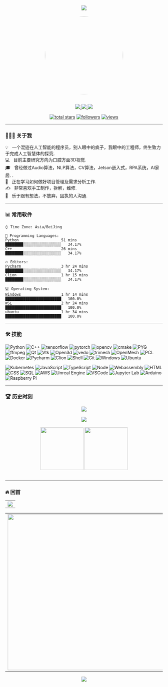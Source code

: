 <!-- 动态打字效果 -->
<h1 align="center">
  <a href="https://sunguoqi.com/">
    <img src="https://readme-typing-svg.herokuapp.com/?lines=去做你害怕的事!;细节决定成败!&center=true&size=27">
  </a>
</h1>

<!-- gif图片 -->
<div align="center" ><img style="width:250px; height:250px; border-radius:100%;" src="https://github.com/sindre97/sindre97/blob/main/img/github_logo.gif"></div>
<br>

<!-- 联系徽章 -->
<p align="center">
   <a href="https://weixin.qq.com/">
  <img src="https://img.shields.io/badge/550549443-blue?style=flat-square&logo=wechat">
 </a>
 <a href="mailto:yx@mviai.com">
  <img src="https://img.shields.io/badge/yx@mviai.com-red?style=flat-square&logo=gmail&logoColor=white">
 </a>
 <a href="https://blog.mviai.com">
  <img src="https://img.shields.io/badge/blog.mviai.com-006400?style=flat-square&logo=devdotto&logoColor=white">
 </a>
 </p>
 
 <!-- 其他徽章 -->
 <p align="center">
  <a href="https://github.com/sindre97?tab=repositories&sort=stargazers">
    <img alt="total stars" title="Total stars on GitHub" src="https://custom-icon-badges.herokuapp.com/badge/dynamic/json?logo=star&host=formatted-dynamic-badges.herokuapp.com&formatter=metric&style=for-the-badge&color=55960c&labelColor=488207&label=stars&query=%24.stars&url=https%3A%2F%2Fapi.github-star-counter.workers.dev%2Fuser%2Fsindre97"/></a>
  <a href="https://github.com/Giingu?tab=followers">
    <img alt="followers" title="Follow me on Github" src="https://custom-icon-badges.herokuapp.com/github/followers/sindre97?color=236ad3&labelColor=1155ba&style=for-the-badge&logo=person-add&label=Follow&logoColor=white"/></a>
  <a href="https://github.com/giingu">
    <img alt="views" title="GitHub profile views" src="https://visitor-badge-reloaded.herokuapp.com/badge?page_id=sindre97&style=for-the-badge&color=7c007c&lcolor=640464&logo=AngelList&logoColor=white"/></a>
</p>


-------

### 👨🏻‍💻 关于我

💡 &nbsp; 一个混迹在人工智能的程序员，别人眼中的疯子，我眼中的工程师，终生致力于完成人工智慧体的探究. \
💻 &nbsp; 目前主要研究方向为口腔方面3D视觉.\
🎓 &nbsp; 曾经做过Audio算法，NLP算法，CV算法，Jetson嵌入式，RPA系统，AI家居. .\
🌱 &nbsp; 正在学习如何做好项目管理及需求分析工作.\
✍️ &nbsp; 非常喜欢手工制作，拆解，维修.\
💬 &nbsp; 乐于跟有想法，不放弃，固执的人沟通.

-------

### 📊 常用软件

```text
⌚︎ Time Zone: Asia/BeiJing

💬 Programming Languages:   
Python                   51 mins              ████████░░░░░░░░░░░░░░░░░   34.17%
C++                      26 mins              ████████░░░░░░░░░░░░░░░░░   34.17%

🔥 Editors: 
Pycharm                  3 hr 24 mins         ████████░░░░░░░░░░░░░░░░░   34.17%
Clion                    1 hr 15 mins         ████████░░░░░░░░░░░░░░░░░   34.17%

💻 Operating System: 
Windows                  1 hr 14 mins         █████████████████████████   100.0%
WSL                      2 hr 24 mins         █████████████████████████   100.0%
ubuntu                   1 hr 34 mins         █████████████████████████   100.0%

```

-------


### 🛠️ 技能
<!-- https://github.com/simple-icons/simple-icons/blob/develop/slugs.md -->

<!--常用的-->
![Python](https://img.shields.io/badge/-Python-black?style=flat-square&logo=python)
![C++](https://img.shields.io/badge/-C++-black?style=flat-square&logo=cplusplus)
![tensorflow](https://img.shields.io/badge/-tensorflow-black?style=flat-square&logo=tensorflow)
![pytorch](https://img.shields.io/badge/-pytorch-black?style=flat-square&logo=pytorch)
![opencv](https://img.shields.io/badge/-opencv-black?style=flat-square&logo=opencv)
![cmake](https://img.shields.io/badge/-cmake-black?style=flat-square&logo=cmake)
![PYG](https://img.shields.io/badge/-PYG-black?style=flat-square&logo=pyg)
![ffmpeg](https://img.shields.io/badge/-FFmpeg-black?style=flat-square&logo=ffmpeg)
![Qt](https://img.shields.io/badge/-Qt-black?style=flat-square&logo=qt)
![Vtk](https://img.shields.io/badge/-Vtk-black?style=flat-square)
![Open3d](https://img.shields.io/badge/-Open3d-black?style=flat-square)
![vedo](https://img.shields.io/badge/-vedo-black?style=flat-square)
![trimesh](https://img.shields.io/badge/-trimesh-black?style=flat-square)
![OpenMesh](https://img.shields.io/badge/-OpenMesh-black?style=flat-square)
![PCL](https://img.shields.io/badge/-PCL-black?style=flat-square)
![Docker](https://img.shields.io/badge/-Docker-black?style=flat-square&logo=docker)
![Pycharm](https://img.shields.io/badge/-Pycharm-black?style=flat-square&logo=pycharm)
![Clion](https://img.shields.io/badge/-Clion-black?style=flat-square&logo=clion)
![Shell](https://img.shields.io/badge/-Shell-black?style=flat-square&logo=shell)
![Git](https://img.shields.io/badge/-Git-black?style=flat-square&logo=git)
![Windows](https://img.shields.io/badge/-Windows-black?style=flat-square&logo=windows&logoColor=blue)
![Ubuntu](https://img.shields.io/badge/-Ubuntu-black?style=flat-square&logo=ubuntu)

<!--用过的-->
![Kubernetes](https://img.shields.io/badge/-Kubernetes-black?style=flat-square&logo=kubernetes)
![JavaScript](https://img.shields.io/badge/-JavaScript-black?style=flat-square&logo=javascript)
![TypeScript](https://img.shields.io/badge/-TypeScript-black?style=flat-square&logo=typescript)
![Node](https://img.shields.io/badge/-Node.js-black?style=flat-square&logo=nodedotjs)
![Webassembly](https://img.shields.io/badge/-Webassembly-black?style=flat-square&logo=webassembly)
![HTML](https://img.shields.io/badge/-HTML5-black?style=flat-square&logo=html5)
![CSS](https://img.shields.io/badge/-CSS3-black?style=flat-square&logo=css3)
![SQL](https://img.shields.io/badge/-SQL-black?style=flat-square&logo=postgresql&logoColor=blue)
![AWS](https://img.shields.io/badge/-AWS-black?style=flat-square&logo=amazonaws)
![Unreal Engine](https://img.shields.io/badge/-Unreal%20Engine-black?style=flat-square&logo=unrealengine)
![VSCode](https://img.shields.io/badge/-VSCode-black?style=flat-square&logo=visualstudiocode&logoColor=blue)
![Jupyter Lab](https://img.shields.io/badge/-Jupyter%20Lab-black?style=flat-square&logo=jupyter)
![Arduino](https://img.shields.io/badge/-Arduino-black?style=flat-square&logo=arduino)
![Raspberry Pi](https://img.shields.io/badge/-Raspberry%20Pi-black?style=flat-square&logo=raspberrypi&logoColor=red)



-------
### 🏆 历史时刻


<!-- 连续提交代码天数记录 -->
<div align="center">
  <img align="center" src="https://github-readme-streak-stats.herokuapp.com/?user=sindre97&theme=dark&hide_border=true" />
</div>
<br>

<!-- GitHub奖杯🏆 -->
<div align="center"><img  src="https://github-profile-trophy.vercel.app/?username=sindre97&theme=gruvbox&row=1&column=8&no-frame=true&no-bg=true" /></div>
<br>


<!-- GitHub数据统计 -->
<div align="center">
  <img height="137px" src="https://github-readme-stats.vercel.app/api?username=sindre97&hide_title=true&hide_border=true&show_icons=trueline_height=21&text_color=000&icon_color=000&bg_color=0,ea6161,ffc64d,fffc4d,52fa5a&theme=graywhite" />
  <img height="137px" src="https://github-readme-stats.vercel.app/api/top-langs/?username=sindre97&hide_title=true&hide_border=true&layout=compact&langs_count=6&text_color=000&icon_color=fff&bg_color=0,52fa5a,4dfcff,c64dff&theme=graywhite" />
</div>
<br>

-------
### 🔥 回首


<!-- GitHub Activity Graph -->
<table align="center">
  <tr>
    <td colspan="2">
      <img src="https://activity-graph.herokuapp.com/graph?username=sindre97&theme=xcode&bg_color=FF000000&hide_border=true" />
    </td>
  </tr>
</table>

<!-- Wakatime Graph-->
<table>
  <tr>
    <td>
      <img src="https://wakatime.com/share/@42d0678c-368b-448b-9a77-5d21c5b55352/d07b5f65-d3e1-4896-897c-1695c560a7dc.svg" width="500"/>
    </td>
    <td>
      <img src="https://wakatime.com/share/@42d0678c-368b-448b-9a77-5d21c5b55352/39a6f115-6058-44ce-95da-c3b2cbc9e831.svg" width="500"/>
    </td>
  </tr>
</table>



<!-- 贪吃蛇代码贡献图 -->
<div align="center"><img src="https://github.com/sindre97/sindre97/blob/main/img/github-contribution-grid-snake.svg" /></div>
